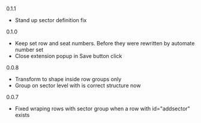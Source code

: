 0.1.1
 - Stand up sector definition fix

0.1.0
 - Keep set row and seat numbers. Before they were rewritten by automate number set
 - Close extension popup in Save button click

0.0.8
 - Transform <path /> to <circle /> shape inside row groups only
 - Group on sector level with <path id="sector_shape" /> is correct structure now  

0.0.7
 - Fixed wraping rows with sector group when a row with id="addsector" exists

